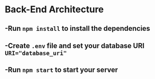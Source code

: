 # Back-End Architecture

## -Run `npm install` to install the dependencies
## -Create `.env` file and set your database URI `URI="database_uri"`
## -Run `npm start` to start your server
